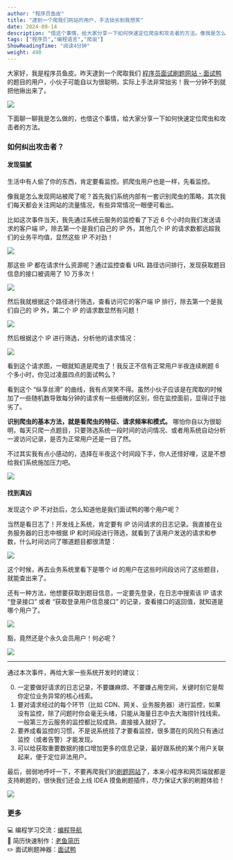```yaml
---
author: "程序员鱼皮"
title: "逮到一个爬我们网站的用户，手法拙劣到我想笑"
date: 2024-09-14
description: "借这个事情，给大家分享一下如何快速定位爬虫和攻击者的方法。像我是怎么发现网站被爬了呢？首先我们系统内部有一套识别爬虫的策略，其次我们每天都会关注网站的流量情况，有些异常情况一眼便可看出。"
tags: ["程序员","编程语言","爬虫"]
ShowReadingTime: "阅读4分钟"
weight: 490
---
```

大家好，我是程序员鱼皮。昨天逮到一个爬取我们 [程序员面试刷题网站 - 面试鸭](https://link.juejin.cn?target=https%3A%2F%2Fwww.mianshiya.com%2F "https://www.mianshiya.com/") 的题目的用户，小伙子可能自以为很聪明，实际上手法非常拙劣！我一分钟不到就把他揪出来了。

![](https://p3-xtjj-sign.byteimg.com/tos-cn-i-73owjymdk6/4ed2309fa96248f3ac91da2b3b2de370~tplv-73owjymdk6-jj-mark-v1:0:0:0:0:5o6Y6YeR5oqA5pyv56S-5Yy6IEAg56iL5bqP5ZGY6bG855qu:q75.awebp?rk3s=f64ab15b&x-expires=1728092336&x-signature=%2FpyS0Pxqb0pyTO7v1rBqe85n6fg%3D)

下面聊一聊我是怎么做的，也借这个事情，给大家分享一下如何快速定位爬虫和攻击者的方法。

### 如何纠出攻击者？

#### 发现猫腻

生活中有人偷了你的东西，肯定要看监控。抓爬虫用户也是一样，先看监控。

像我是怎么发现网站被爬了呢？首先我们系统内部有一套识别爬虫的策略，其次我们每天都会关注网站的流量情况，有些异常情况一眼便可看出。

比如这次事件当天，我先通过系统云服务的监控看了下近 6 个小时向我们发送请求的客户端 IP，除去第一个是我们自己的 IP 外，其他几个 IP 的请求数都远超我们的业务平均值，显然这些 IP 不对劲！

![](https://p3-xtjj-sign.byteimg.com/tos-cn-i-73owjymdk6/fee4c49244db4e60a6b566a0a86b0d5d~tplv-73owjymdk6-jj-mark-v1:0:0:0:0:5o6Y6YeR5oqA5pyv56S-5Yy6IEAg56iL5bqP5ZGY6bG855qu:q75.awebp?rk3s=f64ab15b&x-expires=1728092336&x-signature=9pnbD9FtcOqR%2BaYLV%2BLQg7EmVqs%3D)

那这些 IP 都在请求什么资源呢？通过监控查看 URL 路径访问排行，发现获取题目信息的接口被调用了 10 万多次！

![](https://p3-xtjj-sign.byteimg.com/tos-cn-i-73owjymdk6/892196754f844697af51462a92f77772~tplv-73owjymdk6-jj-mark-v1:0:0:0:0:5o6Y6YeR5oqA5pyv56S-5Yy6IEAg56iL5bqP5ZGY6bG855qu:q75.awebp?rk3s=f64ab15b&x-expires=1728092336&x-signature=XpaJY%2BNZ70roXN8987MruEy1qUo%3D)

然后我就根据这个路径进行筛选，查看访问它的客户端 IP 排行，除去第一个是我们自己的 IP 外，第二个 IP 的请求数显然有问题！

![](https://p3-xtjj-sign.byteimg.com/tos-cn-i-73owjymdk6/a799a4e0c4c84479ae29a1059f496474~tplv-73owjymdk6-jj-mark-v1:0:0:0:0:5o6Y6YeR5oqA5pyv56S-5Yy6IEAg56iL5bqP5ZGY6bG855qu:q75.awebp?rk3s=f64ab15b&x-expires=1728092336&x-signature=YYGjw1%2BAA%2B0WRR13kTBg0sebPqM%3D)

然后根据这个 IP 进行筛选，分析他的请求情况：

![](https://p3-xtjj-sign.byteimg.com/tos-cn-i-73owjymdk6/534b9817952a427996f4955535a194ac~tplv-73owjymdk6-jj-mark-v1:0:0:0:0:5o6Y6YeR5oqA5pyv56S-5Yy6IEAg56iL5bqP5ZGY6bG855qu:q75.awebp?rk3s=f64ab15b&x-expires=1728092336&x-signature=VyOdyg%2BL%2FvTCnYBkrnTJq7LVln4%3D)

看到这个请求图，一眼就知道是爬虫了！我反正不信有正常用户半夜连续刷题 6 个多小时，你见过凌晨四点的面试鸭么？

看到这个 “纵享丝滑” 的曲线，我有点哭笑不得。虽然小伙子应该是在爬取的时候加了一些随机数导致每分钟的请求有一些细微的区别，但在监控面前，显得过于拙劣了。

**识别爬虫的基本方法，就是看爬虫的特征、请求频率和模式。** 哪怕你自以为很聪明，每天只爬一点题目，只要筛选系统一段时间的访问情况、或者用系统自动分析一波访问记录，是否为正常用户还是一目了然。

不过其实我有点小感动的，选择在半夜这个时间段下手，你人还怪好哩，这是不想给我们系统施加压力吧。

![](https://p3-xtjj-sign.byteimg.com/tos-cn-i-73owjymdk6/d345a6b2882f4c88b23b08b45be10d42~tplv-73owjymdk6-jj-mark-v1:0:0:0:0:5o6Y6YeR5oqA5pyv56S-5Yy6IEAg56iL5bqP5ZGY6bG855qu:q75.awebp?rk3s=f64ab15b&x-expires=1728092336&x-signature=XZaJrHd6afMrwkSHixz4Y1XE1CI%3D)

#### 找到真凶

发现这个 IP 不对劲后，怎么知道他是我们面试鸭的哪个用户呢？

当然是看日志了！开发线上系统，肯定要有 IP 访问请求的日志记录。我直接在业务服务器的日志中根据 IP 和时间段进行筛选，就看到了该用户发送的请求和参数，什么时间访问了哪道题目都很清楚：

![](https://p3-xtjj-sign.byteimg.com/tos-cn-i-73owjymdk6/8c8af0ca38f94e98b65eabd99914d4b3~tplv-73owjymdk6-jj-mark-v1:0:0:0:0:5o6Y6YeR5oqA5pyv56S-5Yy6IEAg56iL5bqP5ZGY6bG855qu:q75.awebp?rk3s=f64ab15b&x-expires=1728092336&x-signature=D95lusmdzFe4MjdmJaWHQQSYgYg%3D)

这个时候，再去业务系统里看下是哪个 id 的用户在这些时间段访问了这些题目，就能查出来了。

还有一种方法，他想要获取到题目信息，一定要先登录，在日志中搜索该 IP 请求 “登录接口” 或者 “获取登录用户信息接口” 的记录，查看接口的返回值，就知道是哪个用户了。

![](https://p3-xtjj-sign.byteimg.com/tos-cn-i-73owjymdk6/8af541dbd2214d16a5e256d7895f5213~tplv-73owjymdk6-jj-mark-v1:0:0:0:0:5o6Y6YeR5oqA5pyv56S-5Yy6IEAg56iL5bqP5ZGY6bG855qu:q75.awebp?rk3s=f64ab15b&x-expires=1728092336&x-signature=MWfBQbvD6bVb6FkHIkiiEj2rkcQ%3D)

豁，竟然还是个永久会员用户！何必呢？

![](https://p3-xtjj-sign.byteimg.com/tos-cn-i-73owjymdk6/a367294728ab42fd8873cf7cbf84a5c6~tplv-73owjymdk6-jj-mark-v1:0:0:0:0:5o6Y6YeR5oqA5pyv56S-5Yy6IEAg56iL5bqP5ZGY6bG855qu:q75.awebp?rk3s=f64ab15b&x-expires=1728092336&x-signature=vIeFXiiJdSwLWRnYs1tLGIyFHJ0%3D)

* * *

通过本次事件，再给大家一些系统开发时的建议：

0.  一定要做好请求的日志记录，不要嫌麻烦、不要嫌占用空间，关键时刻它是帮你定位业务异常的核心线索。
1.  要对请求经过的每个环节（比如 CDN、网关、业务服务器）进行监控，如果没有监控，除了问题时你会毫无头绪，只能从海量日志中去大海捞针找线索。一般第三方云服务的监控都比较成熟，直接接入就好了。
2.  要养成看监控的习惯，不是说系统挂了才要看监控，很多潜在的风险只有通过监控（或者告警）才能发现。
3.  可以给获取重要数据的接口增加更多的信息记录，最好跟系统的某个用户关联起来，便于定位非法用户。

最后，弱弱地呼吁一下，不要再爬我们的[刷题网站](https://link.juejin.cn?target=https%3A%2F%2Fwww.mianshiya.com%2F "https://www.mianshiya.com/")了，本来小程序和网页端就都是支持刷题的，很快我们还会上线 IDEA 摸鱼刷题插件，尽力保证大家的刷题体验！

![](https://p3-xtjj-sign.byteimg.com/tos-cn-i-73owjymdk6/59e655eee07047d9b332fdff287f3ef4~tplv-73owjymdk6-jj-mark-v1:0:0:0:0:5o6Y6YeR5oqA5pyv56S-5Yy6IEAg56iL5bqP5ZGY6bG855qu:q75.awebp?rk3s=f64ab15b&x-expires=1728092336&x-signature=gtjmqDr6jav6V35Eg8veZIY7KUY%3D)

### 更多

💻 编程学习交流：[编程导航](https://link.juejin.cn?target=https%3A%2F%2Fgithub.com%2Fliyupi%2Fcode-nav "https://github.com/liyupi/code-nav")  
📃 简历快速制作：[老鱼简历](https://link.juejin.cn?target=https%3A%2F%2Fgithub.com%2Fliyupi%2Flaoyujianli "https://github.com/liyupi/laoyujianli")  
✏️ 面试刷题神器：[面试鸭](https://link.juejin.cn?target=https%3A%2F%2Fgithub.com%2Fliyupi%2Fmianshiya "https://github.com/liyupi/mianshiya")